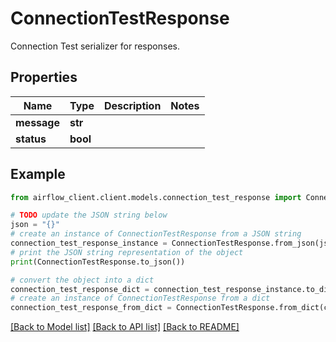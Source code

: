 # ConnectionTestResponse

Connection Test serializer for responses.

## Properties

Name | Type | Description | Notes
------------ | ------------- | ------------- | -------------
**message** | **str** |  | 
**status** | **bool** |  | 

## Example

```python
from airflow_client.client.models.connection_test_response import ConnectionTestResponse

# TODO update the JSON string below
json = "{}"
# create an instance of ConnectionTestResponse from a JSON string
connection_test_response_instance = ConnectionTestResponse.from_json(json)
# print the JSON string representation of the object
print(ConnectionTestResponse.to_json())

# convert the object into a dict
connection_test_response_dict = connection_test_response_instance.to_dict()
# create an instance of ConnectionTestResponse from a dict
connection_test_response_from_dict = ConnectionTestResponse.from_dict(connection_test_response_dict)
```
[[Back to Model list]](../README.md#documentation-for-models) [[Back to API list]](../README.md#documentation-for-api-endpoints) [[Back to README]](../README.md)


